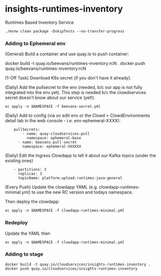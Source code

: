 # insights-runtimes-inventory
Runtimes Based Inventory Service

```shell
./mvnw clean package -DskipTests --no-transfer-progress
```

### Adding to Ephemeral env

(General)
Build a container and use quay.io to push container:

docker build -t quay.io/beevans/runtimes-inventory:rcN .
docker push quay.io/beevans/runtimes-inventory:rcN

(1-Off Task) Download K8s secret (if you don't have it already).

(Daily) Add the pullsecret to the env (needed, b/c our app is not fully integrated into the env yet).
This step is needed b/c the clowdservices secret doesn't know about our service (yet!).

```
oc apply -n $NAMESPACE -f beevans-secret.yml
```

(Daily)
Add to config (via oc edit env or the Clowd > ClowdEnvironments detail tab in the web console - i.e. env-ephemeral-XXXX):

```
	pullSecrets:
	    - name: quay-cloudservices-pull
	      namespace: ephemeral-base
      - name: beevans-pull-secret
        namespace: ephemeral-XXXXXX
```

(Daily) Edit the Ingress Clowdapp to tell it about our Kafka topics (under the existing ones)

```
    - partitions: 3
      replicas: 3
      topicName: platform.upload.runtimes-java-general
```

(Every Push) Update the clowdapp YAML (e.g. clowdapp-runtimes-minimal.yml) to use the new RC version and todays namespace.

Then deploy the clowdapp:

```
oc apply -n $NAMESPACE -f clowdapp-runtimes-minimal.yml
```

### Redeploy

Update the YAML then

```
oc apply -n $NAMESPACE -f clowdapp-runtimes-minimal.yml
```

### Adding to stage

```
docker build -t quay.io/cloudservices/insights-runtimes-inventory .
docker push quay.io/cloudservices/insights-runtimes-inventory
```

